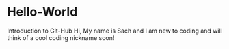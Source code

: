 # Hello-World
Introduction to Git-Hub
Hi, My name is Sach and I am new to coding and will think of a cool coding nickname soon! 
